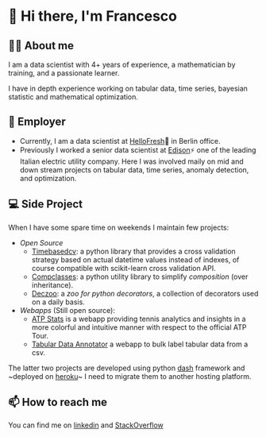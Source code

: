 # 👋 Hi there, I'm Francesco 
  
## 🦸‍♂️ About me

I am a data scientist with 4+ years of experience, a mathematician by training, and a passionate learner. 

I have in depth experience working on tabular data, time series, bayesian statistic and mathematical optimization.

## 💼 Employer

- Currently, I am a data scientist at [HelloFresh](https://www.linkedin.com/company/hellofresh/)🍋 in Berlin office.
- Previously I worked a senior data scientist at [Edison](https://www.edison.it/en)⚡ one of the leading Italian electric utility company. Here I was involved maily on mid and down stream projects on tabular data, time series, anomaly detection, and optimization.

##  💻 Side Project

When I have some spare time on weekends I maintain few projects:
- *Open Source*
  - [Timebasedcv](https://fbruzzesi.github.io/timebasedcv/): a python library that provides a cross validation strategy based on actual datetime values instead of indexes, of course compatible with scikit-learn cross validation API.
  - [Compclasses](https://fbruzzesi.github.io/compclasses/): a python utility library to simplify *composition* (over inheritance).
  - [Deczoo](https://fbruzzesi.github.io/deczoo/): a *zoo for python decorators*, a collection of decorators used on a daily basis.
- *Webapps* (Still open source):
  - [ATP Stats](https://github.com/FBruzzesi/atp_stats_webapp) is a webapp providing tennis analytics and insights in a more colorful and intuitive manner with respect to the official ATP Tour.
  - [Tabular Data Annotator](https://github.com/FBruzzesi/ts-annotator) a webapp to bulk label tabular data from a csv.

The latter two projects are developed using python [dash](https://plotly.com/dash/) framework and ~deployed on [heroku](https://heroku.com/)~ I need to migrate them to another hosting platform.


## 📫 How to reach me
You can find me on [linkedin](https://www.linkedin.com/in/francesco-bruzzesi/) and [StackOverflow](https://stackoverflow.com/users/12411536/fbruzzesi)
